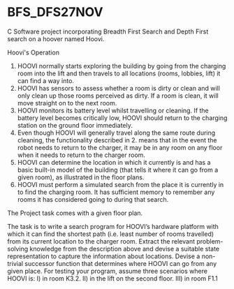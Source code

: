 # BFS_DFS27NOV
C Software project incorporating Breadth First Search and Depth First search on a hoover named Hoovi.


Hoovi's Operation
1. HOOVI normally starts exploring the building by going from the charging room into the lift and then travels to all locations (rooms, lobbies, lift) it can find a way into.
2. HOOVI has sensors to assess whether a room is dirty or clean and will only clean up those rooms perceived as dirty. If a room is clean, it will move straight on to the next room.
3. HOOVI monitors its battery level whilst travelling or cleaning. If the battery level becomes critically low, HOOVI should return to the charging station on the ground floor immediately.
4. Even though HOOVI will generally travel along the same route during cleaning, the functionality described in 2. means that in the event the robot needs to return to the charger, it may be in any room on any floor when it needs to return to the charger room.
5. HOOVI can determine the location in which it currently is and has a basic built-in model of the building (that tells it where it can go from a given room), as illustrated in the floor plans.
6. HOOVI must perform a simulated search from the place it is currently in to find the charging room. It has sufficient memory to remember any rooms it has considered going to during that search.

The Project task comes with a given floor plan.

The task is to write a search program for HOOVI’s hardware platform with which it can find the shortest path (i.e. least number of rooms travelled) from its current location to the charger room. Extract the relevant problem-solving knowledge from the description above and devise a suitable state representation to capture the information about locations. Devise a non-trivial successor function that determines where HOOVI can go from any given place. For testing your program, assume three scenarios
where HOOVI is:
I) in room K3.2. II) in the lift on the second floor. III) in room F1.1
